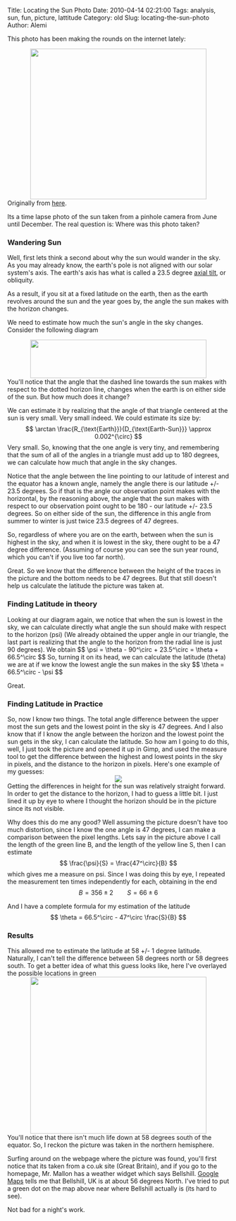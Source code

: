Title: Locating the Sun Photo
Date: 2010-04-14 02:21:00
Tags: analysis, sun, fun, picture, lattitude
Category: old
Slug: locating-the-sun-photo
Author: Alemi


This photo has been making the rounds on the internet lately:
<div class="separator" style="clear: both; text-align: center;"><a href="http://3.bp.blogspot.com/_YOjDhtygcuA/S8VQNEo7GUI/AAAAAAAAAJA/mHcIfKfPleM/s1600/pinholecamerajd09.jpg" imageanchor="1" style="margin-left: 1em; margin-right: 1em;"><img border="0" height="342" src="http://3.bp.blogspot.com/_YOjDhtygcuA/S8VQNEo7GUI/AAAAAAAAAJA/mHcIfKfPleM/s400/pinholecamerajd09.jpg" width="400" /></a></div>Originally from <a href="http://helpmyphysics.co.uk/wordpress/?p=276">here</a>.

Its a time lapse photo of the sun taken from a pinhole camera from June until December.  The real question is:  Where was this photo taken?
<a name='more'></a>
<h3>Wandering Sun</h3>Well, first lets think a second about why the sun would wander in the sky.  As you may already know, the earth's pole is not aligned with our solar system's axis.  The earth's axis has what is called a 23.5 degree <a href="http://en.wikipedia.org/wiki/Earth's_Axis">axial tilt</a>, or obliquity.

As a result, if you sit at a fixed latitude on the earth, then as the earth revolves around the sun and the year goes by, the angle the sun makes with the horizon changes. 

We need to estimate how much the sun's angle in the sky changes.  Consider the following diagram
<div class="separator" style="clear: both; text-align: center;"><a href="http://4.bp.blogspot.com/_YOjDhtygcuA/S8VVHRzTrXI/AAAAAAAAAJI/zxe2OAcYSSw/s1600/diagram.png" imageanchor="1" style="margin-left: 1em; margin-right: 1em;"><img border="0" height="87" src="http://4.bp.blogspot.com/_YOjDhtygcuA/S8VVHRzTrXI/AAAAAAAAAJI/zxe2OAcYSSw/s400/diagram.png" width="400" /></a></div>
You'll notice that the angle that the dashed line towards the sun makes with respect to the dotted horizon line, changes when the earth is on either side of the sun.  But how much does it change?

We can estimate it by realizing that the angle of that triangle centered at the sun is very small.  Very small indeed.  We could estimate its size by:
$$ \arctan \frac{R_{\text{Earth}}}{D_{\text{Earth-Sun}}} \approx 0.002^{\circ} $$
Very small.  So, knowing that the one angle is very tiny, and remembering that the sum of all of the angles in a triangle must add up to 180 degrees, we can calculate how much that angle in the sky changes. 

Notice that the angle between the line pointing to our latitude of interest and the equator has a known angle, namely the angle there is our latitude +/- 23.5 degrees.   So if that is the angle our observation point makes with the horizontal, by the reasoning above, the angle that the sun makes with respect to our observation point ought to be 180 - our latitude +/- 23.5 degrees. So on either side of the sun, the difference in this angle from summer to winter is just twice 23.5 degrees of 47 degrees. 

So, regardless of where you are on the earth, between when the sun is highest in the sky, and when it is lowest in the sky, there ought to be a 47 degree difference.  (Assuming of course you can see the sun year round, which you can't if you live too far north).

Great.  So we know that the difference between the height of the traces in the picture and the bottom needs to be 47 degrees.  But that still doesn't help us calculate the latitude the picture was taken at.

<h3>Finding Latitude in theory</h3>Looking at our diagram again, we notice that when the sun is lowest in the sky, we can calculate directly what angle the sun should make with respect to the horizon (psi) (We already obtained the upper angle in our triangle, the last part is realizing that the angle to the horizon from the radial line is just 90 degrees).  We obtain
$$ \psi = \theta - 90^\circ  + 23.5^\circ = \theta + 66.5^\circ $$
So, turning it on its head, we can calculate the latitude (theta) we are at if we know the lowest angle the sun makes in the sky
$$ \theta = 66.5^\circ - \psi $$

Great.

<h3>Finding Latitude in Practice </h3>So, now I know two things.  The total angle difference between the upper most the sun gets and the lowest point in the sky is 47 degrees.  And I also know that if I know the angle between the horizon and the lowest point the sun gets in the sky, I can calculate the latitude.  So how am I going to do this, well, I just took the picture and opened it up in Gimp, and used the measure tool to get the difference between the highest and lowest points in the sky in pixels, and the distance to the horizon in pixels.  Here's one example of my guesses:
<div class="separator" style="clear: both; text-align: center;"><a href="http://4.bp.blogspot.com/_YOjDhtygcuA/S8VZsHEcTMI/AAAAAAAAAJQ/fOqIQq1776I/s1600/pinholecamerajdwithlines.jpg" imageanchor="1" style="margin-left: 1em; margin-right: 1em;"><img border="0" src="http://4.bp.blogspot.com/_YOjDhtygcuA/S8VZsHEcTMI/AAAAAAAAAJQ/fOqIQq1776I/s320/pinholecamerajdwithlines.jpg" /></a></div>Getting the differences in height for the sun was relatively straight forward.  In order to get the distance to the horizon, I had to guess a little bit.  I just lined it up by eye to where I thought the horizon should be in the picture since its not visible.

Why does this do me any good?  Well assuming the picture doesn't have too much distortion, since I know the one angle is 47 degrees, I can make a comparison between the pixel lengths.  Lets say in the picture above I call the length of the green line B, and the length of the yellow line S, then I can estimate
$$ \frac{\psi}{S} = \frac{47^\circ}{B} $$
which gives me a measure on psi.  Since I was doing this by eye, I repeated the measurement ten times independently for each, obtaining in the end
$$ B = 356 \pm 2 \qquad S = 66 \pm 6 $$

And I have a complete formula for my estimation of the latitude
$$ \theta = 66.5^\circ - 47^\circ \frac{S}{B} $$

<h3>Results</h3>This allowed me to estimate the latitude at 58 +/- 1 degree latitude.  Naturally, I can't tell the difference between 58 degrees north or 58 degrees south.  To get a better idea of what this guess looks like, here I've overlayed the possible locations in green
<div class="separator" style="clear: both; text-align: center;"><a href="http://3.bp.blogspot.com/_YOjDhtygcuA/S8VcAVzG7jI/AAAAAAAAAJY/3csC2nzT8OM/s1600/world1.jpg" imageanchor="1" style="margin-left: 1em; margin-right: 1em;"><img border="0" height="356" src="http://3.bp.blogspot.com/_YOjDhtygcuA/S8VcAVzG7jI/AAAAAAAAAJY/3csC2nzT8OM/s400/world1.jpg" width="400" /></a></div>You'll notice that there isn't much life down at 58 degrees south of the equator.  So, I reckon the picture was taken in the northern hemisphere.  

Surfing around on the webpage where the picture was found, you'll first notice that its taken from a co.uk site (Great Britain), and if you go to the homepage, Mr. Mallon has a weather widget which says Bellshill.  <a href="http://maps.google.com/maps?f=q&amp;source=s_q&amp;gl=us&amp;g=Bellshill&amp;q=Bellshill,+UK+lattitude+longitude&amp;btnG=Search+Maps">Google Maps</a> tells me that Bellshill, UK is at about 56 degrees North.  I've tried to put a green dot on the map above near where Bellshill actually is (its hard to see).

Not bad for a night's work.
